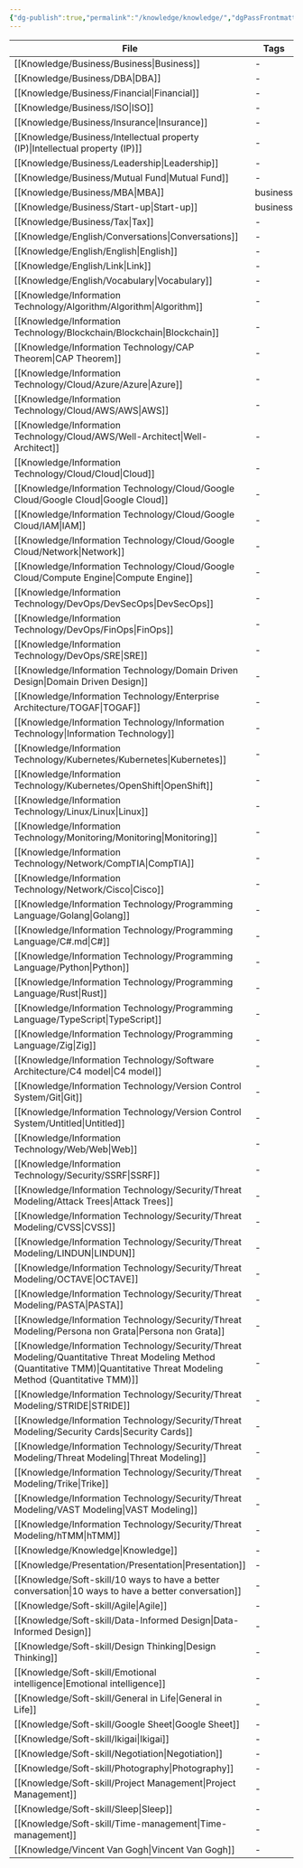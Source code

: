 ```yaml
---
{"dg-publish":true,"permalink":"/knowledge/knowledge/","dgPassFrontmatter":true,"noteIcon":"📝"}
---
```



| File                                                                                                                                                                            | Tags     |
| ------------------------------------------------------------------------------------------------------------------------------------------------------------------------------- | -------- |
| [[Knowledge/Business/Business\|Business]]                                                                                                                                    | \-       |
| [[Knowledge/Business/DBA\|DBA]]                                                                                                                                              | \-       |
| [[Knowledge/Business/Financial\|Financial]]                                                                                                                                  | \-       |
| [[Knowledge/Business/ISO\|ISO]]                                                                                                                                              | \-       |
| [[Knowledge/Business/Insurance\|Insurance]]                                                                                                                                  | \-       |
| [[Knowledge/Business/Intellectual property (IP)\|Intellectual property (IP)]]                                                                                                | \-       |
| [[Knowledge/Business/Leadership\|Leadership]]                                                                                                                                | \-       |
| [[Knowledge/Business/Mutual Fund\|Mutual Fund]]                                                                                                                              | \-       |
| [[Knowledge/Business/MBA\|MBA]]                                                                                                                                              | business |
| [[Knowledge/Business/Start-up\|Start-up]]                                                                                                                                    | business |
| [[Knowledge/Business/Tax\|Tax]]                                                                                                                                              | \-       |
| [[Knowledge/English/Conversations\|Conversations]]                                                                                                                           | \-       |
| [[Knowledge/English/English\|English]]                                                                                                                                       | \-       |
| [[Knowledge/English/Link\|Link]]                                                                                                                                             | \-       |
| [[Knowledge/English/Vocabulary\|Vocabulary]]                                                                                                                                 | \-       |
| [[Knowledge/Information Technology/Algorithm/Algorithm\|Algorithm]]                                                                                                          | \-       |
| [[Knowledge/Information Technology/Blockchain/Blockchain\|Blockchain]]                                                                                                       | \-       |
| [[Knowledge/Information Technology/CAP Theorem\|CAP Theorem]]                                                                                                                | \-       |
| [[Knowledge/Information Technology/Cloud/Azure/Azure\|Azure]]                                                                                                                | \-       |
| [[Knowledge/Information Technology/Cloud/AWS/AWS\|AWS]]                                                                                                                      | \-       |
| [[Knowledge/Information Technology/Cloud/AWS/Well-Architect\|Well-Architect]]                                                                                                | \-       |
| [[Knowledge/Information Technology/Cloud/Cloud\|Cloud]]                                                                                                                      | \-       |
| [[Knowledge/Information Technology/Cloud/Google Cloud/Google Cloud\|Google Cloud]]                                                                                           | \-       |
| [[Knowledge/Information Technology/Cloud/Google Cloud/IAM\|IAM]]                                                                                                             | \-       |
| [[Knowledge/Information Technology/Cloud/Google Cloud/Network\|Network]]                                                                                                     | \-       |
| [[Knowledge/Information Technology/Cloud/Google Cloud/Compute Engine\|Compute Engine]]                                                                                       | \-       |
| [[Knowledge/Information Technology/DevOps/DevSecOps\|DevSecOps]]                                                                                                             | \-       |
| [[Knowledge/Information Technology/DevOps/FinOps\|FinOps]]                                                                                                                   | \-       |
| [[Knowledge/Information Technology/DevOps/SRE\|SRE]]                                                                                                                         | \-       |
| [[Knowledge/Information Technology/Domain Driven Design\|Domain Driven Design]]                                                                                              | \-       |
| [[Knowledge/Information Technology/Enterprise Architecture/TOGAF\|TOGAF]]                                                                                                    | \-       |
| [[Knowledge/Information Technology/Information Technology\|Information Technology]]                                                                                          | \-       |
| [[Knowledge/Information Technology/Kubernetes/Kubernetes\|Kubernetes]]                                                                                                       | \-       |
| [[Knowledge/Information Technology/Kubernetes/OpenShift\|OpenShift]]                                                                                                         | \-       |
| [[Knowledge/Information Technology/Linux/Linux\|Linux]]                                                                                                                      | \-       |
| [[Knowledge/Information Technology/Monitoring/Monitoring\|Monitoring]]                                                                                                       | \-       |
| [[Knowledge/Information Technology/Network/CompTIA\|CompTIA]]                                                                                                                | \-       |
| [[Knowledge/Information Technology/Network/Cisco\|Cisco]]                                                                                                                    | \-       |
| [[Knowledge/Information Technology/Programming Language/Golang\|Golang]]                                                                                                     | \-       |
| [[Knowledge/Information Technology/Programming Language/C#.md\|C#]]                                                                                                             | \-       |
| [[Knowledge/Information Technology/Programming Language/Python\|Python]]                                                                                                     | \-       |
| [[Knowledge/Information Technology/Programming Language/Rust\|Rust]]                                                                                                         | \-       |
| [[Knowledge/Information Technology/Programming Language/TypeScript\|TypeScript]]                                                                                             | \-       |
| [[Knowledge/Information Technology/Programming Language/Zig\|Zig]]                                                                                                           | \-       |
| [[Knowledge/Information Technology/Software Architecture/C4 model\|C4 model]]                                                                                                | \-       |
| [[Knowledge/Information Technology/Version Control System/Git\|Git]]                                                                                                         | \-       |
| [[Knowledge/Information Technology/Version Control System/Untitled\|Untitled]]                                                                                               | \-       |
| [[Knowledge/Information Technology/Web/Web\|Web]]                                                                                                                            | \-       |
| [[Knowledge/Information Technology/Security/SSRF\|SSRF]]                                                                                                                     | \-       |
| [[Knowledge/Information Technology/Security/Threat Modeling/Attack Trees\|Attack Trees]]                                                                                     | \-       |
| [[Knowledge/Information Technology/Security/Threat Modeling/CVSS\|CVSS]]                                                                                                     | \-       |
| [[Knowledge/Information Technology/Security/Threat Modeling/LINDUN\|LINDUN]]                                                                                                 | \-       |
| [[Knowledge/Information Technology/Security/Threat Modeling/OCTAVE\|OCTAVE]]                                                                                                 | \-       |
| [[Knowledge/Information Technology/Security/Threat Modeling/PASTA\|PASTA]]                                                                                                   | \-       |
| [[Knowledge/Information Technology/Security/Threat Modeling/Persona non Grata\|Persona non Grata]]                                                                           | \-       |
| [[Knowledge/Information Technology/Security/Threat Modeling/Quantitative Threat Modeling Method (Quantitative TMM)\|Quantitative Threat Modeling Method (Quantitative TMM)]] | \-       |
| [[Knowledge/Information Technology/Security/Threat Modeling/STRIDE\|STRIDE]]                                                                                                 | \-       |
| [[Knowledge/Information Technology/Security/Threat Modeling/Security Cards\|Security Cards]]                                                                                 | \-       |
| [[Knowledge/Information Technology/Security/Threat Modeling/Threat Modeling\|Threat Modeling]]                                                                               | \-       |
| [[Knowledge/Information Technology/Security/Threat Modeling/Trike\|Trike]]                                                                                                   | \-       |
| [[Knowledge/Information Technology/Security/Threat Modeling/VAST Modeling\|VAST Modeling]]                                                                                   | \-       |
| [[Knowledge/Information Technology/Security/Threat Modeling/hTMM\|hTMM]]                                                                                                     | \-       |
| [[Knowledge/Knowledge\|Knowledge]]                                                                                                                                           | \-       |
| [[Knowledge/Presentation/Presentation\|Presentation]]                                                                                                                        | \-       |
| [[Knowledge/Soft-skill/10 ways to have a better conversation\|10 ways to have a better conversation]]                                                                        | \-       |
| [[Knowledge/Soft-skill/Agile\|Agile]]                                                                                                                                        | \-       |
| [[Knowledge/Soft-skill/Data-Informed Design\|Data-Informed Design]]                                                                                                          | \-       |
| [[Knowledge/Soft-skill/Design Thinking\|Design Thinking]]                                                                                                                    | \-       |
| [[Knowledge/Soft-skill/Emotional intelligence\|Emotional intelligence]]                                                                                                      | \-       |
| [[Knowledge/Soft-skill/General in Life\|General in Life]]                                                                                                                    | \-       |
| [[Knowledge/Soft-skill/Google Sheet\|Google Sheet]]                                                                                                                          | \-       |
| [[Knowledge/Soft-skill/Ikigai\|Ikigai]]                                                                                                                                      | \-       |
| [[Knowledge/Soft-skill/Negotiation\|Negotiation]]                                                                                                                            | \-       |
| [[Knowledge/Soft-skill/Photography\|Photography]]                                                                                                                            | \-       |
| [[Knowledge/Soft-skill/Project Management\|Project Management]]                                                                                                              | \-       |
| [[Knowledge/Soft-skill/Sleep\|Sleep]]                                                                                                                                        | \-       |
| [[Knowledge/Soft-skill/Time-management\|Time-management]]                                                                                                                    | \-       |
| [[Knowledge/Vincent Van Gogh\|Vincent Van Gogh]]                                                                                                                             | \-       |

